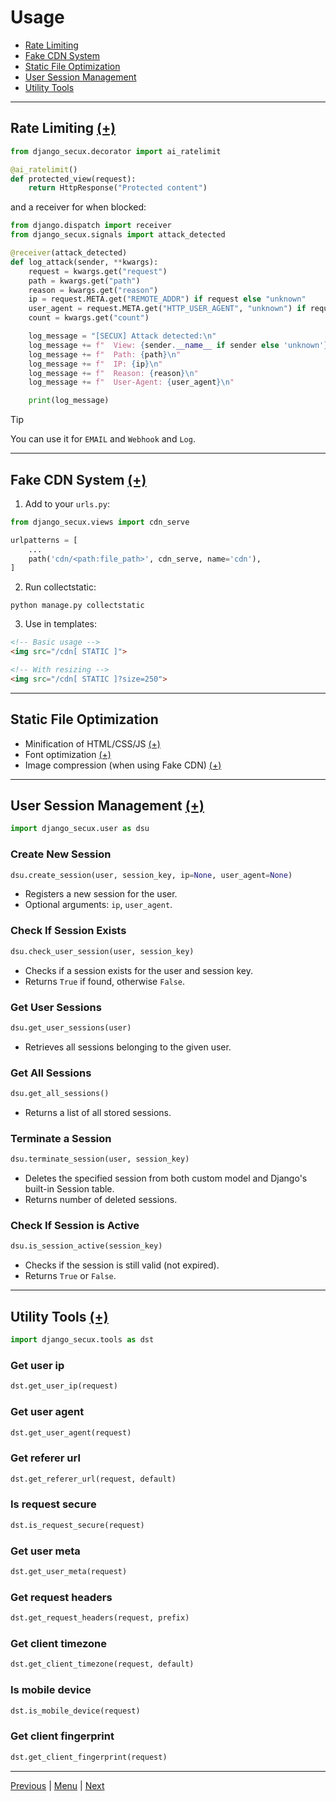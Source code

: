 # Usage

* [Rate Limiting](#rate-limiting-)
* [Fake CDN System](#fake-cdn-system-)
* [Static File Optimization](#static-file-optimization)
* [User Session Management](#user-session-management-)
* [Utility Tools](#utility-tools-)

---

## Rate Limiting [(+)](https://github.com/xo-aria/django-secux/blob/main/django_secux/decorator.py)

```python
from django_secux.decorator import ai_ratelimit

@ai_ratelimit()
def protected_view(request):
    return HttpResponse("Protected content")
```

and a receiver for when blocked:

```python
from django.dispatch import receiver
from django_secux.signals import attack_detected

@receiver(attack_detected)
def log_attack(sender, **kwargs):
    request = kwargs.get("request")
    path = kwargs.get("path")
    reason = kwargs.get("reason")
    ip = request.META.get("REMOTE_ADDR") if request else "unknown"
    user_agent = request.META.get("HTTP_USER_AGENT", "unknown") if request else "unknown"
    count = kwargs.get("count")

    log_message = "[SECUX] Attack detected:\n"
    log_message += f"  View: {sender.__name__ if sender else 'unknown'}\n"
    log_message += f"  Path: {path}\n"
    log_message += f"  IP: {ip}\n"
    log_message += f"  Reason: {reason}\n"
    log_message += f"  User-Agent: {user_agent}\n"

    print(log_message)
```
> [!Tip]
> You can use it for `EMAIL` and `Webhook` and `Log`.
---

## Fake CDN System [(+)](https://github.com/xo-aria/django-secux/blob/main/django_secux/views.py)

1. Add to your `urls.py`:

```python
from django_secux.views import cdn_serve

urlpatterns = [
    ...
    path('cdn/<path:file_path>', cdn_serve, name='cdn'),
]
```

2. Run collectstatic:

```
python manage.py collectstatic
```

3. Use in templates:

```html
<!-- Basic usage -->
<img src="/cdn[ STATIC ]">

<!-- With resizing -->
<img src="/cdn[ STATIC ]?size=250">
```

---

## Static File Optimization

* Minification of HTML/CSS/JS [(+)](https://github.com/xo-aria/django-secux/blob/main/django_secux/middleware.py)
* Font optimization [(+)](https://github.com/xo-aria/django-secux/blob/016f0be3b90ae5cc30c7241c25b9e013738f786e/django_secux/views.py#L103)
* Image compression (when using Fake CDN) [(+)](https://github.com/xo-aria/django-secux/blob/016f0be3b90ae5cc30c7241c25b9e013738f786e/django_secux/views.py#L58)

---

## User Session Management [(+)](https://github.com/xo-aria/django-secux/blob/main/django_secux/user.py)

```python
import django_secux.user as dsu
```

### Create New Session

```python
dsu.create_session(user, session_key, ip=None, user_agent=None)
```

* Registers a new session for the user.
* Optional arguments: `ip`, `user_agent`.

### Check If Session Exists

```python
dsu.check_user_session(user, session_key)
```

* Checks if a session exists for the user and session key.
* Returns `True` if found, otherwise `False`.

### Get User Sessions

```python
dsu.get_user_sessions(user)
```

* Retrieves all sessions belonging to the given user.

### Get All Sessions

```python
dsu.get_all_sessions()
```

* Returns a list of all stored sessions.

### Terminate a Session

```python
dsu.terminate_session(user, session_key)
```

* Deletes the specified session from both custom model and Django's built-in Session table.
* Returns number of deleted sessions.

### Check If Session is Active

```python
dsu.is_session_active(session_key)
```

* Checks if the session is still valid (not expired).
* Returns `True` or `False`.

---

## Utility Tools [(+)](https://github.com/xo-aria/django-secux/blob/main/django_secux/tools.py)

```python
import django_secux.tools as dst
```

### Get user ip

```python
dst.get_user_ip(request)
```

### Get user agent

```python
dst.get_user_agent(request)
```

### Get referer url

```python
dst.get_referer_url(request, default)
```

### Is request secure

```python
dst.is_request_secure(request)
```

### Get user meta

```python
dst.get_user_meta(request)
```

### Get request headers

```python
dst.get_request_headers(request, prefix)
```

### Get client timezone

```python
dst.get_client_timezone(request, default)
```

### Is mobile device

```python
dst.is_mobile_device(request)
```

### Get client fingerprint

```python
dst.get_client_fingerprint(request)
```

---

[Previous](installation.md) | [Menu](index.md) | [Next](configuration.md)
